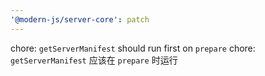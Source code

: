 ```yaml
---
'@modern-js/server-core': patch
---
```


chore: `getServerManifest` should run first on `prepare`
chore: `getServerManifest` 应该在 `prepare` 时运行
